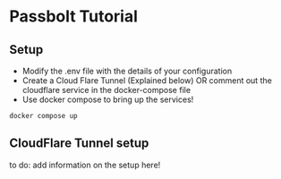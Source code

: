 # Passbolt Tutorial

<youtube url>
  
## Setup
  
  - Modify the .env file with the details of your configuration
  - Create a Cloud Flare Tunnel (Explained below) OR comment out the cloudflare service in the docker-compose file
  - Use docker compose to bring up the services!
  
  ```
  docker compose up
  ```
  
  
## CloudFlare Tunnel setup

to do: add information on the setup here!
